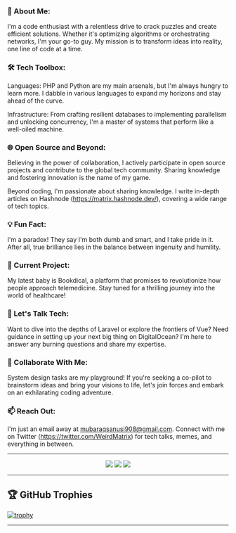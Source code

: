 ### 🚀 About Me:
I'm a code enthusiast with a relentless drive to crack puzzles and create efficient solutions. Whether it's optimizing algorithms or orchestrating networks, I'm your go-to guy. My mission is to transform ideas into reality, one line of code at a time.

### 🛠️ Tech Toolbox:
Languages: PHP and Python are my main arsenals, but I'm always hungry to learn more. I dabble in various languages to expand my horizons and stay ahead of the curve.

Infrastructure: From crafting resilient databases to implementing parallelism and unlocking concurrency, I'm a master of systems that perform like a well-oiled machine.

### 🌐 Open Source and Beyond:
Believing in the power of collaboration, I actively participate in open source projects and contribute to the global tech community. Sharing knowledge and fostering innovation is the name of my game.

Beyond coding, I'm passionate about sharing knowledge. I write in-depth articles on Hashnode (https://matrix.hashnode.dev/), covering a wide range of tech topics.

### 💡 Fun Fact:
I'm a paradox! They say I'm both dumb and smart, and I take pride in it. After all, true brilliance lies in the balance between ingenuity and humility.

### 🔭 Current Project:
My latest baby is Bookdical, a platform that promises to revolutionize how people approach telemedicine. Stay tuned for a thrilling journey into the world of healthcare!

### 💬 Let's Talk Tech:
Want to dive into the depths of Laravel or explore the frontiers of Vue? Need guidance in setting up your next big thing on DigitalOcean? I'm here to answer any burning questions and share my expertise.

### 👯 Collaborate With Me:
System design tasks are my playground! If you're seeking a co-pilot to brainstorm ideas and bring your visions to life, let's join forces and embark on an exhilarating coding adventure.

### 📫 Reach Out:
I'm just an email away at mubaraqsanusi908@gmail.com. Connect with me on Twitter (https://twitter.com/WeirdMatrix) for tech talks, memes, and everything in between.


<hr>

<p align="center">
  <img src ="https://github-readme-stats.vercel.app/api?username=lpmatrix&show_icons=true&count_private=true&theme=darcula&hide_border=true&hide=issues,contribs&bg_color=00000000">
  <img src ="https://github-readme-stats.vercel.app/api/top-langs/?username=lpmatrix&layout=compact&hide_border=true&theme=darcula&bg_color=00000000&langs_count=6">
  <img src ="https://github-readme-streak-stats.herokuapp.com?user=lpmatrix&theme=darcula&hide_border=true&background=FFFFFF00">

</p>

<hr>

## 🏆 GitHub Trophies

[![trophy](https://github-profile-trophy.vercel.app/?username=lpmatrix&theme=onedark&margin-w=15&margin-h=15)](https://www.buymeacoffee.com/pantani)

<hr>



